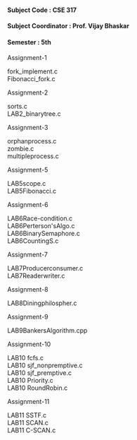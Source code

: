<h4>Subject Code : CSE 317 </h4>
<h4>Subject Coordinator : Prof. Vijay Bhaskar </h4>
<h4>Semester : 5th </h4>

Assignment-1

fork_implement.c <br />
Fibonacci_fork.c <br />

Assignment-2

sorts.c <br />
LAB2_binarytree.c <br />

Assignment-3

orphanprocess.c <br />
zombie.c <br />
multipleprocess.c <br />

Assignment-5

LAB5scope.c <br />
LAB5Fibonacci.c <br />

Assignment-6

LAB6Race-condition.c <br />
LAB6Perterson'sAlgo.c <br />
LAB6BinarySemaphore.c <br />
LAB6CountingS.c <br />

Assignment-7

LAB7Producerconsumer.c <br />
LAB7Readerwriter.c <br />

Assignment-8

LAB8Diningphilospher.c <br />

Assignment-9

LAB9BankersAlgorithm.cpp <br />

Assignment-10

LAB10 fcfs.c <br />
LAB10 sjf_nonpremptive.c <br />
LAB10 sjf_premptive.c <br />
LAB10 Priority.c <br />
LAB10 RoundRobin.c <br />


Assignment-11

LAB11 SSTF.c <br />
LAB11 SCAN.c <br />
LAB11 C-SCAN.c <br />
